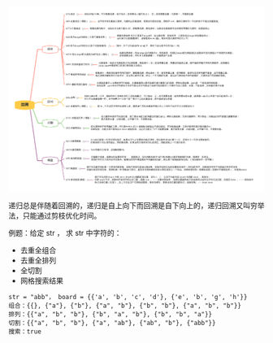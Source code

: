 ![](https://github.com/RossVermouth/algorithm/blob/main/%E9%99%84%E4%BB%B6/%E5%9B%9E%E6%BA%AF.png)

递归总是伴随着回溯的，递归是自上向下而回溯是自下向上的，递归回溯又叫穷举法，只能通过剪枝优化时间。  

例题：给定 str ， 求 str 中字符的：  
- 去重全组合
- 去重全排列
- 全切割
- 网格搜索结果 

```html
str = "abb"， board = {{'a', 'b', 'c', 'd'}, {'e', 'b', 'g', 'h'}}
组合：{{}, {"a"}, {"b"}, {"a", "b"}, {"b", "b"}, {"a", "b", "b"}}
排列：{{"a", "b", "b"}, {"b", "a", "b"}, {"b", "b", "a"}}
切割：{{"a", "b", "b"}, {"a", "ab"}, {"ab", "b"}, {"abb"}}
搜索：true
```

